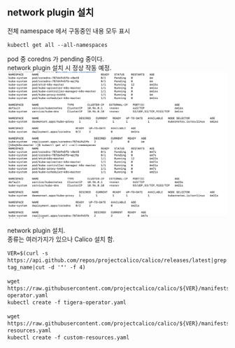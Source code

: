 ## network plugin 설치
전체 namespace 에서 구동중인 내용 모두 표시
```shell
kubectl get all --all-namespaces
```
pod 중 coredns 가 pending 중이다.  
network plugin 설치 시 정상 작동 예정.
![](./img/Screenshot%202023-04-16%20at%206.23.48%20PM.png)

network plugin 설치.  
종류는 여러가지가 있으나 Calico 설치 함.
```shell
VER=$(curl -s https://api.github.com/repos/projectcalico/calico/releases/latest|grep tag_name|cut -d '"' -f 4)

wget https://raw.githubusercontent.com/projectcalico/calico/${VER}/manifests/tigera-operator.yaml
kubectl create -f tigera-operator.yaml

wget https://raw.githubusercontent.com/projectcalico/calico/${VER}/manifests/custom-resources.yaml
kubectl create -f custom-resources.yaml
```
